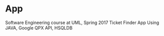 # App
Software Engineering course at UML, Spring 2017
Ticket Finder App
Using JAVA, Google QPX API, HSQLDB

